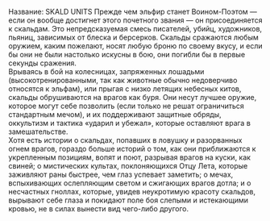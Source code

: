 Название: SKALD UNITS
Прежде чем эльфир станет Воином-Поэтом — если он вообще достигнет этого почетного звания — он присоединяется к скальдам. Это непредсказуемая смесь писателей, убийц, художников, пьяниц, зависимых от блеска и берсерков. Скальды сражаются любым оружием, каким пожелают, носят любую броню по своему вкусу, и если бы они не были настолько искусны в бою, они погибли бы в первые секунды сражения.  
Врываясь в бой на колесницах, запряженных лошадьми (высокотренированными, так как животные обычно недоверчиво относятся к эльфам), или прыгая с низко летящих небесных китов, скальды обрушиваются на врагов как буря. Они несут лучшее оружие, которое могут себе позволить (если только не решат ограничиться стандартным мечом), и их поддерживают защитные обряды, оккультизм и тактика «ударил и убежал», которые оставляют врага в замешательстве.  
Хотя есть истории о скальдах, попавших в ловушку и разорванных огнем врагов, гораздо больше историй о том, как они приближаются к укрепленным позициям, вопят и поют, разрывая врагов на куски, как свиней; о мистических культах, поклоняющихся Отцу Лета, которые заживляют раны быстрее, чем глаз успевает заметить; о мечах, вспыхивающих ослепляющим светом и сжигающих врагов дотла; и о несчастных гноллах, которые, увидев неукротимую красоту скальдов, вырывают себе глаза и покидают поле боя слепыми и истекающими кровью, не в силах вынести вид чего-либо другого.